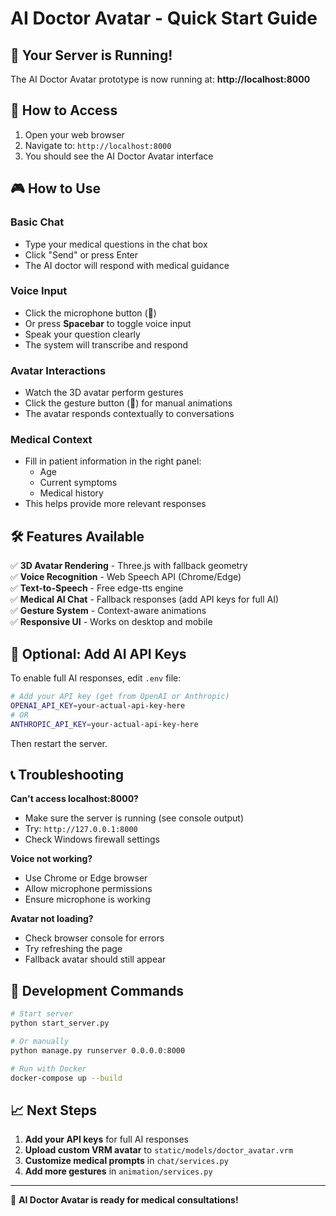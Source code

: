 # AI Doctor Avatar - Quick Start Guide

## 🚀 Your Server is Running!

The AI Doctor Avatar prototype is now running at:
**http://localhost:8000**

## 📱 How to Access

1. Open your web browser
2. Navigate to: `http://localhost:8000`
3. You should see the AI Doctor Avatar interface

## 🎮 How to Use

### Basic Chat
- Type your medical questions in the chat box
- Click "Send" or press Enter
- The AI doctor will respond with medical guidance

### Voice Input
- Click the microphone button (🎤) 
- Or press **Spacebar** to toggle voice input
- Speak your question clearly
- The system will transcribe and respond

### Avatar Interactions
- Watch the 3D avatar perform gestures
- Click the gesture button (👋) for manual animations
- The avatar responds contextually to conversations

### Medical Context
- Fill in patient information in the right panel:
  - Age
  - Current symptoms  
  - Medical history
- This helps provide more relevant responses

## 🛠️ Features Available

✅ **3D Avatar Rendering** - Three.js with fallback geometry  
✅ **Voice Recognition** - Web Speech API (Chrome/Edge)  
✅ **Text-to-Speech** - Free edge-tts engine  
✅ **Medical AI Chat** - Fallback responses (add API keys for full AI)  
✅ **Gesture System** - Context-aware animations  
✅ **Responsive UI** - Works on desktop and mobile  

## 🔧 Optional: Add AI API Keys

To enable full AI responses, edit `.env` file:

```bash
# Add your API key (get from OpenAI or Anthropic)
OPENAI_API_KEY=your-actual-api-key-here
# OR
ANTHROPIC_API_KEY=your-actual-api-key-here
```

Then restart the server.

## 📞 Troubleshooting

**Can't access localhost:8000?**
- Make sure the server is running (see console output)
- Try: `http://127.0.0.1:8000`
- Check Windows firewall settings

**Voice not working?**
- Use Chrome or Edge browser
- Allow microphone permissions
- Ensure microphone is working

**Avatar not loading?**
- Check browser console for errors
- Try refreshing the page
- Fallback avatar should still appear

## 🎯 Development Commands

```bash
# Start server
python start_server.py

# Or manually
python manage.py runserver 0.0.0.0:8000

# Run with Docker
docker-compose up --build
```

## 📈 Next Steps

1. **Add your API keys** for full AI responses
2. **Upload custom VRM avatar** to `static/models/doctor_avatar.vrm`
3. **Customize medical prompts** in `chat/services.py`
4. **Add more gestures** in `animation/services.py`

---

🏥 **AI Doctor Avatar is ready for medical consultations!**